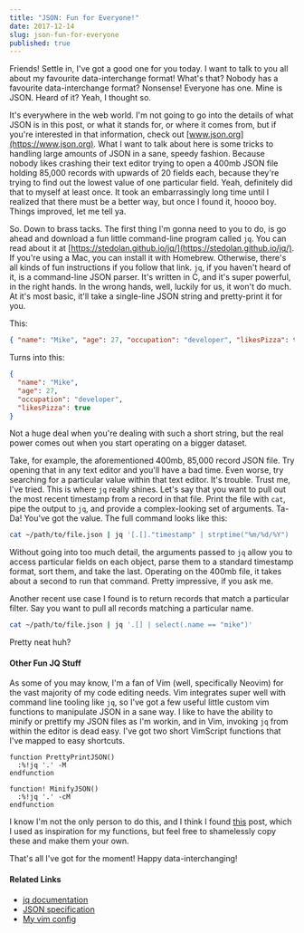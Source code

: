 ```yaml
---
title: "JSON: Fun for Everyone!"
date: 2017-12-14
slug: json-fun-for-everyone
published: true
---
```


Friends! Settle in, I've got a good one for you today. I want to talk to you all about my favourite data-interchange format! What's that? Nobody has a favourite data-interchange format? Nonsense! Everyone has one. Mine is JSON. Heard of it? Yeah, I thought so.

It's everywhere in the web world. I'm not going to go into the details of what JSON is in this post, or what it stands for, or where it comes from, but if you're interested in that information, check out [www.json.org](https://www.json.org). What I want to talk about here is some tricks to handling large amounts of JSON in a sane, speedy fashion. Because nobody likes crashing their text editor trying to open a 400mb JSON file holding 85,000 records with upwards of 20 fields each, because they're trying to find out the lowest value of one particular field. Yeah, definitely did that to myself at least once. It took an embarrassingly long time until I realized that there must be a better way, but once I found it, hoooo boy. Things improved, let me tell ya.

So. Down to brass tacks. The first thing I'm gonna need to you to do, is go ahead and download a fun little command-line program called `jq`. You can read about it at [https://stedolan.github.io/jq/](https://stedolan.github.io/jq/). If you're using a Mac, you can install it with Homebrew. Otherwise, there's all kinds of fun instructions if you follow that link. `jq`, if you haven't heard of it, is a command-line JSON parser. It's written in C, and it's super powerful, in the right hands. In the wrong hands, well, luckily for us, it won't do much. At it's most basic, it'll take a single-line JSON string and pretty-print it for you.

This:

```json
{ "name": "Mike", "age": 27, "occupation": "developer", "likesPizza": true }
```

Turns into this:

```json
{
  "name": "Mike",
  "age": 27,
  "occupation": "developer",
  "likesPizza": true
}
```

Not a huge deal when you're dealing with such a short string, but the real power comes out when you start operating on a bigger dataset.

Take, for example, the aforementioned 400mb, 85,000 record JSON file. Try opening that in any text editor and you'll have a bad time. Even worse, try searching for a particular value within that text editor. It's trouble. Trust me, I've tried. This is where `jq` really shines. Let's say that you want to pull out the most recent timestamp from a record in that file. Print the file with `cat`, pipe the output to `jq`, and provide a complex-looking set of arguments. Ta-Da! You've got the value. The full command looks like this:

```bash
cat ~/path/to/file.json | jq '[.[]."timestamp" | strptime("%m/%d/%Y") | todate] | sort | last'
```

Without going into too much detail, the arguments passed to `jq` allow you to access particular fields on each object, parse them to a standard timestamp format, sort them, and take the last. Operating on the 400mb file, it takes about a second to run that command. Pretty impressive, if you ask me.

Another recent use case I found is to return records that match a particular filter. Say you want to pull all records matching a particular name.

```bash
cat ~/path/to/file.json | jq '.[] | select(.name == "mike")'
```

Pretty neat huh?

#### Other Fun JQ Stuff

As some of you may know, I'm a fan of Vim (well, specifically Neovim) for the vast majority of my code editing needs. Vim integrates super well with command line tooling like `jq`, so I've got a few useful little custom vim functions to manipulate JSON in a sane way. I like to have the ability to minify or prettify my JSON files as I'm workin, and in Vim, invoking `jq` from within the editor is dead easy. I've got two short VimScript functions that I've mapped to easy shortcuts.

```vimscript
function PrettyPrintJSON()
  :%!jq '.' -M
endfunction

function! MinifyJSON()
  :%!jq '.' -cM
endfunction
```

I know I'm not the only person to do this, and I think I found [this](https://pascalprecht.github.io/2014/07/10/pretty-print-json-in-vim/) post, which I used as inspiration for my functions, but feel free to shamelessly copy these and make them your own.

That's all I've got for the moment! Happy data-interchanging!

#### Related Links

- [jq documentation](https://stedolan.github.io/jq)
- [JSON specification](https://json.org)
- [My vim config](https://github.com/bowmanmike/dotfiles/blob/master/.vimrc)
